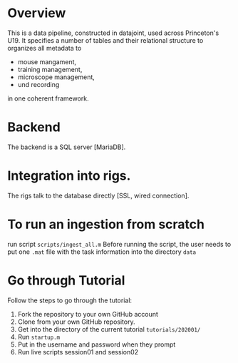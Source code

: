 
# Overview
This is a data pipeline, constructed in datajoint, used across Princeton's U19.
It specifies a number of tables and their relational structure to organizes all metadata to
* mouse mangament,
* training management,
* microscope management,
* und recording

in one coherent framework.

# Backend
The backend is a SQL server [MariaDB].

# Integration into rigs.
The rigs talk to the database directly [SSL, wired connection].


# To run an ingestion from scratch
run script `scripts/ingest_all.m`
Before running the script, the user needs to put one `.mat` file with the task information into the directory `data`


# Go through Tutorial
Follow the steps to go through the tutorial:
1. Fork the repository to your own GitHub account
2. Clone from your own GitHub repository. 
3. Get into the directory of the current tutorial `tutorials/202001/`
4. Run `startup.m`
5. Put in the username and password when they prompt
6. Run live scripts session01 and session02

